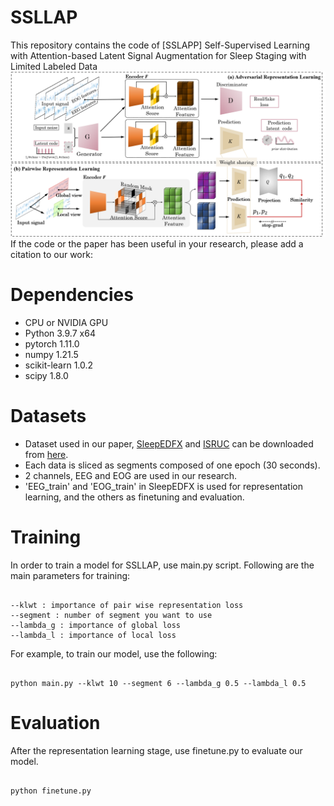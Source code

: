 # SSLLAP
This repository contains the code of [SSLAPP] 
Self-Supervised Learning with Attention-based Latent Signal Augmentation for Sleep Staging with Limited Labeled Data
![model_img](./img/model_img.png)
If the code or the paper has been useful in your research, please add a citation to our work: 

# Dependencies
- CPU or NVIDIA GPU
- Python 3.9.7 x64
- pytorch 1.11.0 
- numpy 1.21.5
- scikit-learn 1.0.2 
- scipy 1.8.0

# Datasets 

- Dataset used in our paper, [SleepEDFX](https://www.physionet.org/content/sleep-edfx/1.0.0/) and [ISRUC](https://sleeptight.isr.uc.pt/?page_id=48) can be downloaded from [here](https://drive.google.com/drive/folders/1p2_CExyUa_jjByPI2c8ElyrrdHTwKnAY?usp=sharing). 
- Each data is sliced as segments composed of one epoch (30 seconds).
- 2 channels, EEG and EOG are used in our research.
- 'EEG_train' and 'EOG_train' in SleepEDFX is used for representation learning, and the others as finetuning and evaluation.

# Training
In order to train a model for SSLLAP, use main.py script. 
Following are the main parameters for training:
<pre><code>
--klwt : importance of pair wise representation loss 
--segment : number of segment you want to use
--lambda_g : importance of global loss
--lambda_l : importance of local loss
</code></pre>

For example, to train our model, use the following: 
<pre><code>
python main.py --klwt 10 --segment 6 --lambda_g 0.5 --lambda_l 0.5
</code></pre>

# Evaluation
After the representation learning stage, use finetune.py to evaluate our model.
<pre><code>
python finetune.py
</code></pre>
